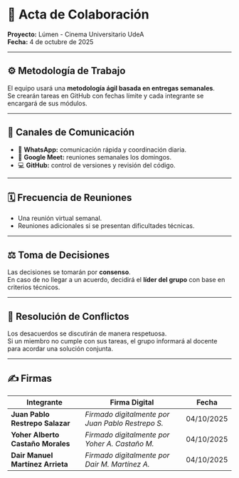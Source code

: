 # 🤝 Acta de Colaboración  
**Proyecto:** Lúmen - Cinema Universitario UdeA  
**Fecha:** 4 de octubre de 2025  

---

## ⚙️ Metodología de Trabajo  
El equipo usará una **metodología ágil basada en entregas semanales**.  
Se crearán tareas en GitHub con fechas límite y cada integrante se encargará de sus módulos.  

---

## 💬 Canales de Comunicación  
- 💬 **WhatsApp:** comunicación rápida y coordinación diaria.  
- 🎥 **Google Meet:** reuniones semanales los domingos.  
- 💻 **GitHub:** control de versiones y revisión del código.  

---

## 🗓️ Frecuencia de Reuniones  
- Una reunión virtual semanal.  
- Reuniones adicionales si se presentan dificultades técnicas.  

---

## ⚖️ Toma de Decisiones  
Las decisiones se tomarán por **consenso**.  
En caso de no llegar a un acuerdo, decidirá el **líder del grupo** con base en criterios técnicos.  

---

## 🧠 Resolución de Conflictos  
Los desacuerdos se discutirán de manera respetuosa.  
Si un miembro no cumple con sus tareas, el grupo informará al docente para acordar una solución conjunta.

---

## ✍️ Firmas

| Integrante | Firma Digital | Fecha |
|-------------|----------------|--------|
| **Juan Pablo Restrepo Salazar** | _Firmado digitalmente por Juan Pablo Restrepo S._ | 04/10/2025 |
| **Yoher Alberto Castaño Morales** | _Firmado digitalmente por Yoher A. Castaño M._ | 04/10/2025 |
| **Dair Manuel Martínez Arrieta** | _Firmado digitalmente por Dair M. Martínez A._ | 04/10/2025 |

